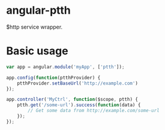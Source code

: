angular-ptth
====

$http service wrapper.

# Basic usage

```javascript
var app = angular.module('myApp', ['ptth']);

app.config(function(ptthProvider) {
    ptthProvider.setBaseUrl('http://example.com')
});

app.controller('MyCtrl', function($scope, ptth) {
    ptth.get('/some-url').success(function(data) { 
        // Get some data from http://example.com/some-url 
    });
});
```


